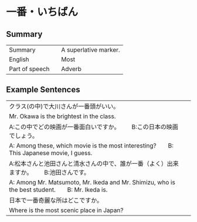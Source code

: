# 一番・いちばん

## Summary

<table><tr>   <td>Summary<td>   <td>A superlative marker.</td><tr><tr>   <td>English<td>   <td>Most</td><tr><tr>   <td>Part of speech<td>   <td>Adverb</td><tr></table></table></table>

## Example Sentences

<table><tr><td>クラス(の中)で大川さんが一番頭がいい。<td><tr><tr><td>Mr. Okawa is the brightest in the class.<td><tr><tr><td>A:この中でどの映画が一番面白いですか。  B:この日本の映画でしょう。<td><tr><tr><td>A: Among these, which movie is the most interesting?&emsp;&emsp;B: This Japanese movie, I guess.<td><tr><tr><td>A:松本さんと池田さんと清水さんの中で、誰が一番（よく）出来ますか。  B:池田さんです。<td><tr><tr><td>A: Among Mr. Matsumoto, Mr. Ikeda and Mr. Shimizu, who is the best student.&emsp;&emsp;B: Mr. Ikeda is.<td><tr><tr><td>日本で一番奇麗な所はどこですか。<td><tr><tr><td>Where is the most scenic place in Japan?<td><tr></table>

